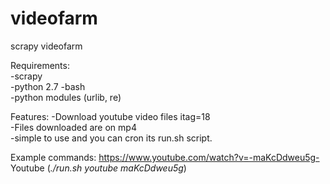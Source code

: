 # videofarm
scrapy videofarm

Requirements:  
 -scrapy  
 -python 2.7
 -bash    
 -python modules (urlib, re)

Features:
 -Download youtube video files itag=18  
 -Files downloaded are on mp4  
 -simple to use and you can cron its run.sh script.  


Example commands:
https://www.youtube.com/watch?v=-maKcDdweu5g-  
Youtube (_./run.sh youtube maKcDdweu5g_)

